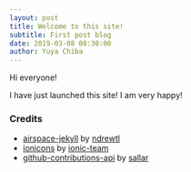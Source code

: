 ```yaml
---
layout: post
title: Welcome to this site!
subtitle: First post blog
date: 2019-03-08 08:30:00
author: Yuya Chiba
---
```

Hi everyone!

I have just launched this site! I am very happy!

### Credits

- [airspace-jekyll][1] by [ndrewtl][2]
- [ionicons][3] by [ionic-team][4]
- [github-contributions-api][5] by [sallar][6]

[1]: https://github.com/ndrewtl/airspace-jekyll
[2]: https://github.com/ndrewtl
[3]: https://github.com/ionic-team/ionicons
[4]: https://github.com/ionic-team
[5]: https://github.com/sallar/github-contributions-api
[6]: https://github.com/sallar
